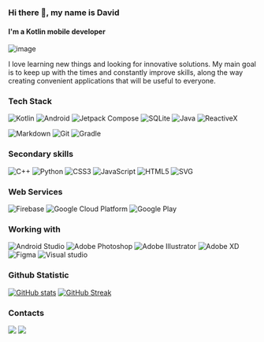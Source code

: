 ### Hi there 👋, my name is David

#### I'm a Kotlin mobile developer


![image](https://user-images.githubusercontent.com/52178347/222531335-d36e768c-5499-46c0-8020-b79e9416b0f0.png)



I love learning new things and looking for innovative solutions. My main goal is to keep up with the times and constantly improve skills, along the way creating convenient applications that will be useful to everyone. 


### Tech Stack
![Kotlin](https://img.shields.io/badge/Kotlin-a503fc?logo=kotlin&logoColor=white&style=for-the-badge)
![Android](https://img.shields.io/badge/Android-50f270?logo=android&logoColor=black&style=for-the-badge)
![Jetpack Compose](https://img.shields.io/static/v1?style=for-the-badge&message=Jetpack+Compose&color=4285F4&logo=Jetpack+Compose&logoColor=FFFFFF&label=)
![SQLite](https://img.shields.io/static/v1?style=for-the-badge&message=SQLite&color=003B57&logo=SQLite&logoColor=FFFFFF&label=)
![Java](https://img.shields.io/static/v1?style=for-the-badge&message=Java&color=bd9117&logo=openjdk&logoColor=FFFFFF&label=)
![ReactiveX](https://img.shields.io/static/v1?style=for-the-badge&message=RxJava&color=B7178C&logo=ReactiveX&logoColor=FFFFFF&label=)

![Markdown](https://img.shields.io/static/v1?style=for-the-badge&message=Markdown&color=FFFFFF&logo=Markdown&logoColor=000000&label=)
![Git](https://img.shields.io/static/v1?style=for-the-badge&message=Git&color=F05032&logo=Git&logoColor=FFFFFF&label=)
![Gradle](https://img.shields.io/static/v1?style=for-the-badge&message=Gradle&color=02303A&logo=Gradle&logoColor=FFFFFF&label=)

### Secondary skills
![C++](https://img.shields.io/static/v1?style=for-the-badge&message=C%2B%2B&color=00599C&logo=C%2B%2B&logoColor=FFFFFF&label=)
![Python](https://img.shields.io/static/v1?style=for-the-badge&message=Python&color=3776AB&logo=Python&logoColor=FFFFFF&label=)
![CSS3](https://img.shields.io/static/v1?style=for-the-badge&message=CSS3&color=1572B6&logo=CSS3&logoColor=FFFFFF&label=)
![JavaScript](https://img.shields.io/badge/Javascript-F7DF1E?logo=javascript&logoColor=black&style=for-the-badge)
![HTML5](https://img.shields.io/static/v1?style=for-the-badge&message=HTML5&color=E34F26&logo=HTML5&logoColor=FFFFFF&label=)
![SVG](https://img.shields.io/badge/Svg-FFB13B?logo=svg&logoColor=black&style=for-the-badge)

### Web Services
![Firebase](https://img.shields.io/static/v1?style=for-the-badge&message=Firebase&color=302000&logo=Firebase&logoColor=e09200&label=)
![Google Cloud Platform](https://img.shields.io/static/v1?style=for-the-badge&message=Google+Cloud+Platform&color=0f1f38&logo=Google+Cloud&logoColor=4285F4&label=)
![Google Play](https://img.shields.io/static/v1?style=for-the-badge&message=Play+Console&color=1c1c1c&logo=Google+Play&logoColor=808080&label=)

### Working with
![Android Studio](https://img.shields.io/static/v1?style=for-the-badge&message=Android+Studio&color=0e2e1d&logo=Android+Studio&logoColor=3DDC84&label=)
![Adobe Photoshop](https://img.shields.io/badge/Adobe%20photoshop-0c273b?logo=adobe+photoshop&style=for-the-badge)
![Adobe Illustrator](https://img.shields.io/static/v1?style=for-the-badge&message=Adobe+Illustrator&color=362001&logo=Adobe+Illustrator&logoColor=FF9A00&label=)
![Adobe XD](https://img.shields.io/badge/Adobe%20XD-470137?style=for-the-badge&logo=Adobe%20XD&logoColor=#FF61F6)
![Figma](https://img.shields.io/badge/Figma-4f190c?logo=figma&logoColor=F24E1E&style=for-the-badge)
![Visual studio](https://img.shields.io/badge/Visual%20studio-2A1B3F?logo=visual+studio&logoColor=975fdc&style=for-the-badge)

 



### Github Statistic

[![GitHub stats](https://github-readme-stats.vercel.app/api?username=dhbernardo&show_icons=true&theme=codeSTACKr)](https://github-readme-stats.vercel.app/api?username=dhbernardo&show_icons=true&theme=codeSTACKr)
[![GitHub Streak](https://github-readme-streak-stats.herokuapp.com?user=dhbernardo&theme=tokyonight&background=09131C&border=0C1A25&stroke=D9582B&fire=D9582B&ring=D9582B&currStreakNum=FFFFFF&sideNums=FFFFFF&sideLabels=D9582B&dates=F2DF2E&currStreakLabel=D9582B)](https://github-readme-streak-stats.herokuapp.com?user=dhbernardo&theme=tokyonight&background=09131C&border=0C1A25&stroke=D9582B&fire=D9582B&ring=D9582B&currStreakNum=FFFFFF&sideNums=FFFFFF&sideLabels=D9582B&dates=F2DF2E&currStreakLabel=D9582B)

### Contacts

<a href="https://t.me/dhbernardo"><img src="https://img.shields.io/static/v1?style=for-the-badge&message=Telegram&color=26A5E4&logo=Telegram&logoColor=FFFFFF&label="/></a> 
<a href="https://wa.me/qr/HDP7GEA6BSJND1"><img src="https://img.shields.io/badge/Whatsapp-green?logo=whatsapp&logoColor=white&style=for-the-badge"/></a>
